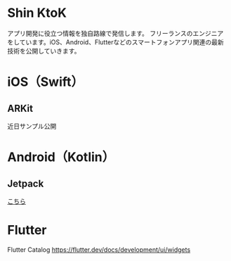 # Shin KtoK

アプリ開発に役立つ情報を独自路線で発信します。
フリーランスのエンジニアをしています。iOS、Android、Flutterなどのスマートフォンアプリ関連の最新技術を公開していきます。

# iOS（Swift）

## ARKit

近日サンプル公開

# Android（Kotlin）

## Jetpack

<a href="https://github.com/Shin-KtoK/KtoK/wiki/Jetpack-Compose-%E3%82%B5%E3%83%B3%E3%83%97%E3%83%AB">こちら</a>

# Flutter

Flutter Catalog
https://flutter.dev/docs/development/ui/widgets


